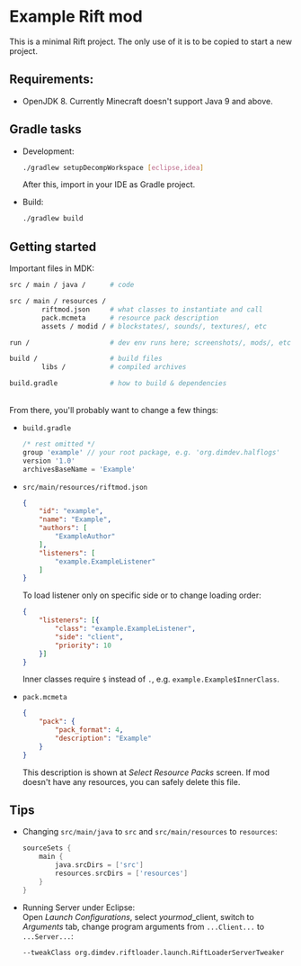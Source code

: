 # Example Rift mod

This is a minimal Rift project. The only use of it is to be copied to start a new project. 

## Requirements:
- OpenJDK 8. Currently Minecraft doesn't support Java 9 and above.

## Gradle tasks
- Development:
    ```sh
    ./gradlew setupDecompWorkspace [eclipse,idea]
    ```
    After this, import in your IDE as Gradle project.

- Build:
    ```sh
    ./gradlew build
    ```

## Getting started

Important files in MDK:

```sh - sh to highlight comments
src / main / java /      # code 

src / main / resources / 
        riftmod.json     # what classes to instantiate and call 
        pack.mcmeta      # resource pack description
        assets / modid / # blockstates/, sounds/, textures/, etc 

run /                    # dev env runs here; screenshots/, mods/, etc 

build /                  # build files 
        libs /           # compiled archives 

build.gradle             # how to build & dependencies 
```
<br>
From there, you'll probably want to change a few things:  

- `build.gradle`
    ```groovy
    /* rest omitted */
    group 'example' // your root package, e.g. 'org.dimdev.halflogs'
    version '1.0'
    archivesBaseName = 'Example'
    ```

- `src/main/resources/riftmod.json`
    ```json
    {
        "id": "example",
        "name": "Example",
        "authors": [
            "ExampleAuthor"
        ],
        "listeners": [
            "example.ExampleListener"
        ]
    } 
    ```
    To load listener only on specific side or to change loading order:
    ```json
    {
        "listeners": [{
            "class": "example.ExampleListener",
	        "side": "client",
	        "priority": 10
        }]
    }
    ```
    Inner classes require `$` instead of `.`, e.g. `example.Example$InnerClass`. 

- `pack.mcmeta`
    ```json
    {
        "pack": {
            "pack_format": 4,
            "description": "Example"
        }
    }
    ```
    This description is shown at *Select Resource Packs* screen. If mod doesn't have any resources, you can safely delete this file.

## Tips

- Changing `src/main/java` to `src` and `src/main/resources` to `resources`:
    ```gradle
    sourceSets {
        main {
            java.srcDirs = ['src']
            resources.srcDirs = ['resources']
        }
    }
    ```

- Running Server under Eclipse:<br>
    Open *Launch Configurations*, select *yourmod*\_client, switch to *Arguments* tab, change program arguments from `...Client...` to `...Server...`:
    ```
    --tweakClass org.dimdev.riftloader.launch.RiftLoaderServerTweaker
    ```
